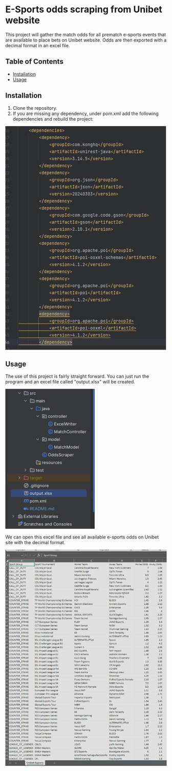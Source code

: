 # E-Sports odds scraping from Unibet website

This project will gather the match odds for all prematch e-sports events that are available to place bets on Unibet website. Odds are then exported with a decimal format in an excel file.

## Table of Contents

- [Installation](#installation)
- [Usage](#usage)

## Installation

1. Clone the repository.
2. If you are missing any dependency, under pom.xml add the following dependencies and rebuild the project:

![dependencies Screenshot](screenshots/dependencies.png)


## Usage

The use of this project is fairly straight forward. You can just run the program and an excel file called "output.xlsx" will be created.

![excelfile_Screenshot](screenshots/excelfile.png)

We can open this excel file and see all available e-sports odds on Unibet site with the decimal format.

![excelodds_Screenshot](screenshots/excelodds.png)


